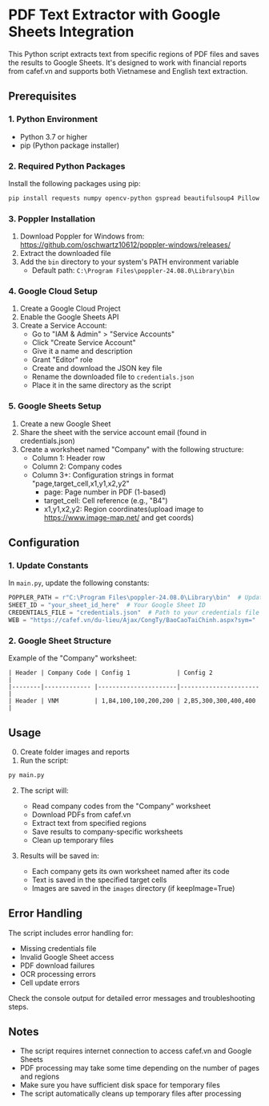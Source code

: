 # PDF Text Extractor with Google Sheets Integration

This Python script extracts text from specific regions of PDF files and saves the results to Google Sheets. It's designed to work with financial reports from cafef.vn and supports both Vietnamese and English text extraction.

## Prerequisites

### 1. Python Environment
- Python 3.7 or higher
- pip (Python package installer)

### 2. Required Python Packages
Install the following packages using pip:
```bash
pip install requests numpy opencv-python gspread beautifulsoup4 Pillow pdf2image easyocr
```

### 3. Poppler Installation
1. Download Poppler for Windows from: https://github.com/oschwartz10612/poppler-windows/releases/
2. Extract the downloaded file
3. Add the `bin` directory to your system's PATH environment variable
   - Default path: `C:\Program Files\poppler-24.08.0\Library\bin`

### 4. Google Cloud Setup
1. Create a Google Cloud Project
2. Enable the Google Sheets API
3. Create a Service Account:
   - Go to "IAM & Admin" > "Service Accounts"
   - Click "Create Service Account"
   - Give it a name and description
   - Grant "Editor" role
   - Create and download the JSON key file
   - Rename the downloaded file to `credentials.json`
   - Place it in the same directory as the script

### 5. Google Sheets Setup
1. Create a new Google Sheet
2. Share the sheet with the service account email (found in credentials.json)
3. Create a worksheet named "Company" with the following structure:
   - Column 1: Header row
   - Column 2: Company codes
   - Column 3+: Configuration strings in format "page,target_cell,x1,y1,x2,y2"
     - page: Page number in PDF (1-based)
     - target_cell: Cell reference (e.g., "B4")
     - x1,y1,x2,y2: Region coordinates(upload image to https://www.image-map.net/ and get coords)

## Configuration

### 1. Update Constants
In `main.py`, update the following constants:
```python
POPPLER_PATH = r"C:\Program Files\poppler-24.08.0\Library\bin"  # Update if different
SHEET_ID = "your_sheet_id_here"  # Your Google Sheet ID
CREDENTIALS_FILE = "credentials.json"  # Path to your credentials file
WEB = "https://cafef.vn/du-lieu/Ajax/CongTy/BaoCaoTaiChinh.aspx?sym="
```

### 2. Google Sheet Structure
Example of the "Company" worksheet:
```
| Header | Company Code | Config 1             | Config 2             |
|--------|------------- |----------------------|----------------------|
| Header | VNM          | 1,B4,100,100,200,200 | 2,B5,300,300,400,400 |
```

## Usage
0. Create folder images and reports
1. Run the script:
```bash
py main.py
```

2. The script will:
   - Read company codes from the "Company" worksheet
   - Download PDFs from cafef.vn
   - Extract text from specified regions
   - Save results to company-specific worksheets
   - Clean up temporary files

3. Results will be saved in:
   - Each company gets its own worksheet named after its code
   - Text is saved in the specified target cells
   - Images are saved in the `images` directory (if keepImage=True)

## Error Handling

The script includes error handling for:
- Missing credentials file
- Invalid Google Sheet access
- PDF download failures
- OCR processing errors
- Cell update errors

Check the console output for detailed error messages and troubleshooting steps.

## Notes

- The script requires internet connection to access cafef.vn and Google Sheets
- PDF processing may take some time depending on the number of pages and regions
- Make sure you have sufficient disk space for temporary files
- The script automatically cleans up temporary files after processing
